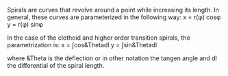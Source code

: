 Spirals are curves that revolve around a point while increasing its length. In general, these curves are parameterized in the following way:
x = r(φ) cosφ
y = r(φ) sinφ

In the case of the clothoid and higher order transition spirals, the parametrization is:
x = ∫cos&Thetadl
y = ∫sin&Thetadl

where &Theta is the deflection or in other notation the tangen angle and dl the differential of the spiral length.
